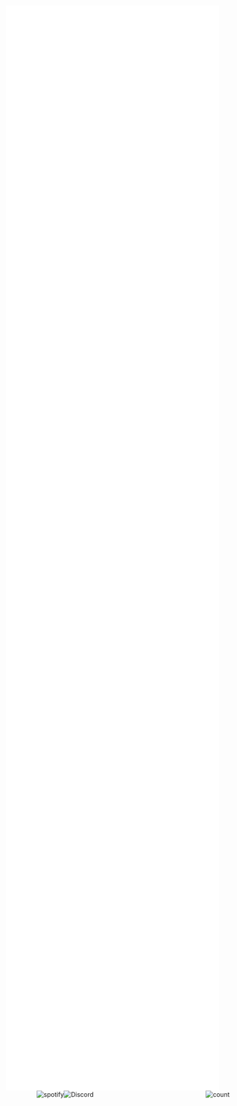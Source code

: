 <img align="left" width="480" alt="metrics" src="/github-metrics.svg">
<img align="right" alt="count" src="https://count.getloli.com/get/@:alensaito1?theme=rule34">


<img src="https://discord-readme-badge.vercel.app/api?id=577808661485977620" alt="Discord" align="right" width=320/>

<img src="https://spotify-github-profile.vercel.app/api/view?uid=31tvn6y7tjpbzwvacw3iitologtq&cover_image=true&theme=default&bar_color=00ff00&bar_color_cover=true" alt="spotify" align="right"/>

